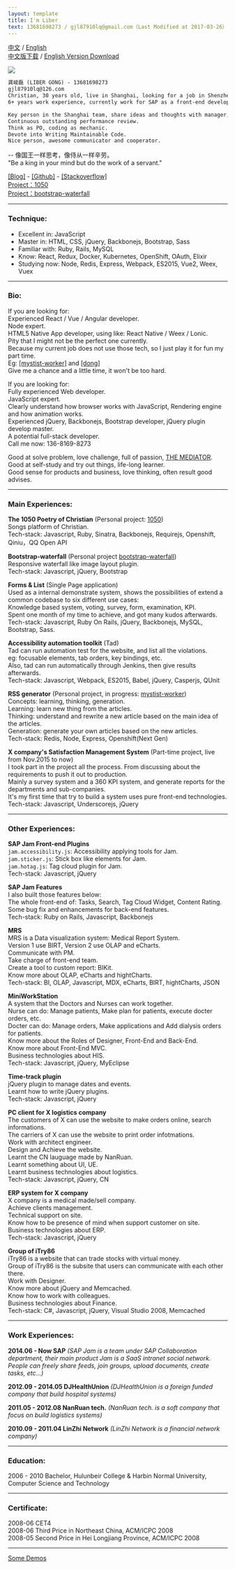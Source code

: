 ```yaml
---
layout: template
title: I'm Liber
text: 13681698273 / gjl87910lq@gmail.com（Last Modified at 2017-03-26）
---
```


[中文](liber.html) / [English](liber_en.html)  
[中文版下载](images/liber_cv.doc) / [English Version Download](images/liber_cv_en.doc)

<img src="/images/liber_cv.png" class="cv-image" />

~~~ html
龚峻磊 (LIBER GONG) - 13681698273  
gjl87910lq@126.com
Christian, 30 years old, live in Shanghai, looking for a job in Shenzhen.  
6+ years work experience, currently work for SAP as a front-end developer.  

Key person in the Shanghai team, share ideas and thoughts with manager, take part in the team member interviewing.  
Continuous outstanding performance review.  
Think as PO, coding as mechanic.  
Devote into Writing Maintainable Code.  
Nice person, awesome communicator and cooperator.
~~~

-- 像国王一样思考，像侍从一样辛劳。  
"Be a king in your mind but do the work of a servant."

[[Blog]](http://mystist.github.io/) - [[Github]](https://github.com/Mystist) - [[Stackoverflow]](http://stackoverflow.com/users/1773006/liber)  
[Project：1050](http://1050.14201420.com/dev-blog)  
[Project：bootstrap-waterfall](https://mystist.github.io/bootstrap-waterfall/)

***

### Technique:  
- Excellent in: JavaScript  
- Master in: HTML, CSS, jQuery, Backbonejs, Bootstrap, Sass  
- Familiar with: Ruby, Rails, MySQL  
- Know: React, Redux, Docker, Kubernetes, OpenShift, OAuth, Elixir  
- Studying now: Node, Redis, Express, Webpack, ES2015, Vue2, Weex, Vuex  

***

### Bio:  
If you are looking for:  
Experienced  React / Vue / Angular developer.  
Node expert.  
HTML5 Native App developer, using like: React Native / Weex / Lonic.  
Pity that I might not be the perfect one currently.  
Because my current job does not use those tech, so I just play it for fun my part time.  
Eg: [[mystist-worker]](https://github.com/Mystist/mystist-worker) and [[dong]](https://github.com/Mystist/dong)   
Give me a chance and a little time, it won't be too hard.  

If you are looking for:  
Fully experienced Web developer.  
JavaScript expert.  
Clearly understand how browser works with JavaScript, Rendering engine and how animation works.  
Experienced jQuery, Backbonejs, Bootstrap developer, jQuery plugin develop master.  
A potential full-stack developer.  
Call me now: 136-8169-8273  

Good at solve problem, love challenge, full of passion, [THE MEDIATOR](https://www.16personalities.com/infp-personality).  
Good at self-study and try out things, life-long learner.  
Good sense for products and business, love thinking, often result good advises. 

***  

### Main Experiences:  
**The 1050 Poetry of Christian** (Personal project: [1050](http://1050.14201420.com/dev-blog))  
Songs platform of Christian.  
Tech-stack: Javascript, Ruby, Sinatra, Backbonejs, Requirejs, Openshift, Qiniu，QQ Open API  

**Bootstrap-waterfall** (Personal project [bootstrap-waterfall](https://mystist.github.io/bootstrap-waterfall/))  
Responsive waterfall like image layout plugin.  
Tech-stack: Javascript, jQuery, Bootstrap  

**Forms & List** (Single Page application)  
Used as a internal demonstrate system, shows the possibilities of extend a common codebase to six different use cases:  
Knowledge based system, voting, survey, form, examination, KPI.  
Spent one month of my time to achieve, and got many kudos afterwards.  
Tech-stack: Javascript, Ruby On Rails, jQuery, Backbonejs, MySQL, Bootstrap, Sass.  

**Accessibility automation toolkit** (Tad)  
Tad can run automation test for the website, and list all the violations.  
eg: focusable elements, tab orders, key bindings, etc.  
Also, tad can run automatically through Jenkins, then give results afterwards.  
Tech-stack: Javascript, Webpack, ES2015, Babel, jQuery, Casperjs, QUnit

**RSS generator** (Personal project, in progress: [mystist-worker](https://github.com/Mystist/mystist-worker))  
Concepts: learning, thinking, generation.  
Learning: learn new thing from the articles.  
Thinking: understand and rewrite a new article based on the main idea of the articles.  
Generation: generate your own articles based on the new articles.  
Tech-stack: Redis, Node, Express, Openshift(Next Gen)  

**X company's Satisfaction Management System** (Part-time project, live from Nov.2015 to now)  
I took part in the project all the process. From discussing about the requirements to push it out to production.  
Mainly a survey system and a 360 KPI system, and generate reports for the departments and sub-companies.  
It's my first time that try to build a system uses pure front-end technologies.  
Tech-stack: Javascript, Underscorejs, jQuery  

***  

### Other Experiences:  

**SAP Jam Front-end Plugins**  
`jam.accessibility.js`: Accessibility applying tools for Jam.  
`jam.sticker.js`: Stick box like elements for Jam.  
`jam.hotag.js`: Tag cloud plugin for Jam.  
Tech-stack: Javascript, jQuery  

**SAP Jam Features**  
I also built those features below:  
The whole front-end of: Tasks, Search, Tag Cloud Widget, Content Rating.  
Some bug fix and enhancements for back-end features.  
Tech-stack: Ruby on Rails, Javascript, Backbonejs   

**MRS**  
MRS is a Data visualization system: Medical Report System.  
Version 1 use BIRT, Version 2 use OLAP and eCharts.  
Communicate with PM.  
Take charge of front-end team.  
Create a tool to custom report: BIKit.  
Know more about OLAP, eCharts and hightCharts.  
Tech-stack: BI, OLAP, Javascript, MDX, eCharts, BIRT, hightCharts, JSON  

**MiniWorkStation**  
A system that the Doctors and Nurses can work together.  
Nurse can do: Manage patients, Make plan for patients, execute docter orders, etc.  
Docter can do: Manage orders, Make applications and Add dialysis orders for patients.  
Know more about the Roles of Designer, Front-End and Back-End.  
Know more about Front-End MVC.  
Business technologies about HIS.  
Tech-stack: Javascript, jQuery, MyEclipse  

**Time-track plugin**  
jQuery plugin to manage dates and events.  
Learnt how to write jQuery plugins.  
Tech-stack: Javascript, jQuery  

**PC client for X logistics company**  
The customers of X can use the website to make orders online, search informations.  
The carriers of X can use the website to print order infotmations.  
Work with architect engineer.  
Design and Achieve the website.  
Learnt the CN lauguage made by NanRuan.  
Learnt something about UI, UE.  
Learnt business technologies about logistics.  
Tech-stack: Javascript, jQuery, CN  

**ERP system for X company**  
X company is a medical made/sell company.  
Achieve clients management.  
Technical support on site.  
Know how to be presence of mind when support customer on site.  
Business technologies about ERP.  
Tech-stack: Javascript, jQuery  

**Group of iTry86**  
iTry86 is a website that can trade stocks with virtual money.  
Group of iTry86 is the subsite that users can communicate with each other there.  
Work with Designer.  
Know more about jQuery and Memcached.  
Know how to work with colleagues.  
Business technologies about Finance.  
Tech-stack: C#, Javascript, jQuery, Visual Studio 2008, Memcached  

***

### Work Experiences:  
**2014.06 - Now SAP**
*(SAP Jam is a team under SAP Collaboration department, their main product Jam is a SaaS intranet social network. People can freely share feeds, join groups, upload documents, create tasks, etc...)*  

**2012.09 - 2014.05 DJHealthUnion**
*(DJHealthUnion is a foreign funded company that build hospital systems)*  

**2011.05 - 2012.08 NanRuan tech.**
*(NanRuan tech. is a soft company that focus on build logistics systems)*  

**2010.09 - 2011.04 LinZhi Network**
*(LinZhi Network is a financial network company)*  

***

### Education:  
2006 - 2010	Bachelor, Hulunbeir College & Harbin Normal University, Computer Science and Technology  

***

### Certificate:    
2008-06	CET4  
2008-06	Third Price in Northeast China, ACM/ICPC 2008   
2008-05	Second Price in Hei Longjiang Province, ACM/ICPC 2008  

***

[Some Demos](/works.html)   
